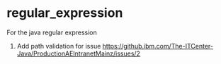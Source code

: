 # regular_expression
For the java regular expression
1. Add path validation for issue https://github.ibm.com/The-ITCenter-Java/ProductionAEIntranetMainz/issues/2
